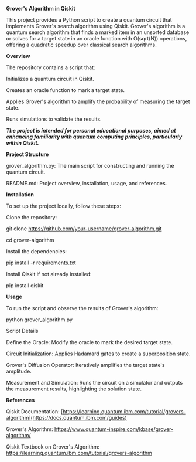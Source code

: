 **Grover's Algorithm in Qiskit**

This project provides a Python script to create a quantum circuit that implements Grover's search algorithm using Qiskit. Grover's algorithm is a quantum search algorithm that finds a marked item in an unsorted database or solves for a target state in an oracle function with O(sqrt(N)) operations, offering a quadratic speedup over classical search algorithms.

**Overview**

The repository contains a script that:

Initializes a quantum circuit in Qiskit.

Creates an oracle function to mark a target state.

Applies Grover's algorithm to amplify the probability of measuring the target state.

Runs simulations to validate the results.

***The project is intended for personal educational purposes, aimed at enhancing familiarity with quantum computing principles, particularly within Qiskit.***

**Project Structure**

grover_algorithm.py: The main script for constructing and running the quantum circuit.

README.md: Project overview, installation, usage, and references.


**Installation**

To set up the project locally, follow these steps:

Clone the repository: 


git clone https://github.com/your-username/grover-algorithm.git

cd grover-algorithm


Install the dependencies:

pip install -r requirements.txt

Install Qiskit if not already installed:

pip install qiskit

**Usage**

To run the script and observe the results of Grover's algorithm:

python grover_algorithm.py

Script Details

Define the Oracle: Modify the oracle to mark the desired target state. 

Circuit Initialization: Applies Hadamard gates to create a superposition state.

Grover's Diffusion Operator: Iteratively amplifies the target state's amplitude.

Measurement and Simulation: Runs the circuit on a simulator and outputs the measurement results, highlighting the solution state.


**References**

Qiskit Documentation: [https://learning.quantum.ibm.com/tutorial/grovers-algorithm](https://docs.quantum.ibm.com/guides)

Grover's Algorithm: https://www.quantum-inspire.com/kbase/grover-algorithm/

Qiskit Textbook on Grover's Algorithm: https://learning.quantum.ibm.com/tutorial/grovers-algorithm


